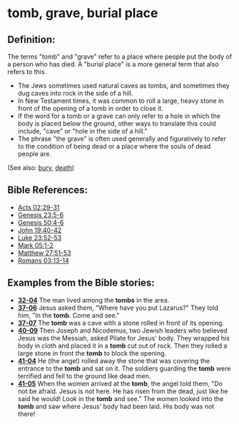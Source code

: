 # tomb, grave, burial place #

## Definition: ##

The terms "tomb" and "grave" refer to a place where people put the body of a person who has died. A "burial place" is a more general term that also refers to this.

* The Jews sometimes used natural caves as tombs, and sometimes they dug caves into rock in the side of a hill.
* In New Testament times, it was common to roll a large, heavy stone in front of the opening of a tomb in order to close it.
* If the word for a tomb or a grave can only refer to a hole in which the body is placed below the ground, other ways to translate this could include, "cave" or "hole in the side of a hill."
* The phrase "the grave" is often used generally and figuratively to refer to the condition of being dead or a place where the souls of dead people are.

(See also: [bury](../other/bury.md), [death](../kt/death.md))

## Bible References: ##

* [Acts 02:29-31](https://door43.org/en/bible/notes/act/02/29)
* [Genesis 23:5-6](https://door43.org/en/bible/notes/gen/23/05)
* [Genesis 50:4-6](https://door43.org/en/bible/notes/gen/50/04)
* [John 19:40-42](https://door43.org/en/bible/notes/jhn/19/40)
* [Luke 23:52-53](https://door43.org/en/bible/notes/luk/23/52)
* [Mark 05:1-2](https://door43.org/en/bible/notes/mrk/05/01)
* [Matthew 27:51-53](https://door43.org/en/bible/notes/mat/27/51)
* [Romans 03:13-14](https://door43.org/en/bible/notes/rom/03/13)

## Examples from the Bible stories: ##

* __[32-04](https://door43.org/en/obs/notes/frames/32-04)__ The man lived among the __tombs__  in the area.
* __[37-06](https://door43.org/en/obs/notes/frames/37-06)__ Jesus asked them, "Where have you put Lazarus?" They told him, "In the __tomb__. Come and see."
* __[37-07](https://door43.org/en/obs/notes/frames/37-07)__ The __tomb__  was a cave with a stone rolled in front of its opening.
* __[40-09](https://door43.org/en/obs/notes/frames/40-09)__ Then Joseph and Nicodemus, two Jewish leaders who believed Jesus was the Messiah, asked Pilate for Jesus' body. They wrapped his body in cloth and placed it in a __tomb__  cut out of rock. Then they rolled a large stone in front the __tomb__  to block the opening.
* __[41-04](https://door43.org/en/obs/notes/frames/41-04)__ He (the angel) rolled away the stone that was covering the entrance to the __tomb__  and sat on it. The soldiers guarding the __tomb__  were terrified and fell to the ground like dead men.
* __[41-05](https://door43.org/en/obs/notes/frames/41-05)__ When the women arrived at the __tomb__, the angel told them, "Do not be afraid. Jesus is not here. He has risen from the dead, just like he said he would! Look in the __tomb__  and see." The women looked into the __tomb__  and saw where Jesus' body had been laid. His body was not there!


